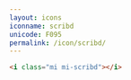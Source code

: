 ```yaml
---
layout: icons
iconname: scribd
unicode: F095
permalink: /icon/scribd/
---
```


``` html
<i class="mi mi-scribd"></i>
```

